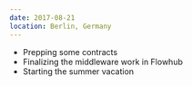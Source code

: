 ```yaml
---
date: 2017-08-21
location: Berlin, Germany
---
```

* Prepping some contracts
* Finalizing the middleware work in Flowhub
* Starting the summer vacation
